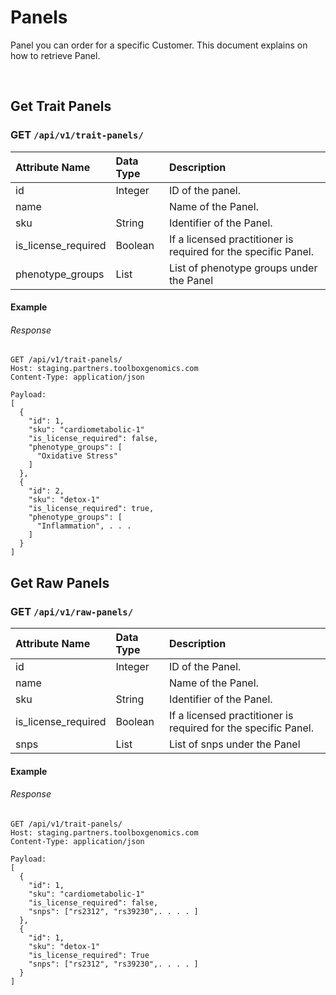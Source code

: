 # Panels

Panel you can order for a specific Customer. This document explains on how to retrieve Panel.

<br />

## Get Trait Panels
### GET `/api/v1/trait-panels/ `

| Attribute Name | Data Type | Description
|:---|:---|:---
| id | Integer | ID of the panel.
| name | | Name of the Panel.
| sku | String | Identifier of the Panel.
| is_license_required | Boolean | If a licensed practitioner is required for the specific Panel.
| phenotype_groups | List | List of phenotype groups under the Panel

#### Example

###### Response

```
GET /api/v1/trait-panels/
Host: staging.partners.toolboxgenomics.com
Content-Type: application/json

Payload:
[
  {
    "id": 1,
    "sku": "cardiometabolic-1"
    "is_license_required": false,
    "phenotype_groups": [
      "Oxidative Stress"
    ]
  },
  {
    "id": 2,
    "sku": "detox-1"
    "is_license_required": true,
    "phenotype_groups": [
      "Inflammation", . . .
    ]
  }
]

```
## Get Raw Panels
### GET `/api/v1/raw-panels/ `

| Attribute Name | Data Type | Description
|:---|:---|:---
| id | Integer | ID of the Panel.
| name | | Name of the Panel.
| sku | String | Identifier of the Panel.
| is_license_required | Boolean | If a licensed practitioner is required for the specific Panel.
| snps | List | List of snps under the Panel

#### Example

###### Response

```
GET /api/v1/trait-panels/
Host: staging.partners.toolboxgenomics.com
Content-Type: application/json

Payload:
[
  {
    "id": 1,
    "sku": "cardiometabolic-1"
    "is_license_required": false,
    "snps": ["rs2312", "rs39230",. . . . ]
  },
  {
    "id": 1,
    "sku": "detox-1"
    "is_license_required": True
    "snps": ["rs2312", "rs39230",. . . . ]
  }
]

```
